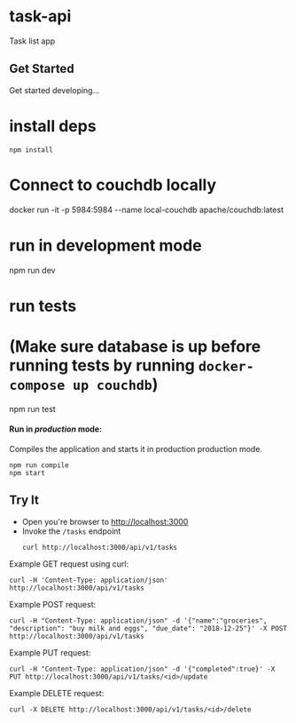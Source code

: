 # task-api

Task list app

## Get Started

Get started developing...

# install deps
```shell
npm install
```

# Connect to couchdb locally
docker run -it -p 5984:5984 --name local-couchdb apache/couchdb:latest

# run in development mode
npm run dev

# run tests
# (Make sure database is up before running tests by running `docker-compose up couchdb`)
npm run test

#### Run in *production* mode:

Compiles the application and starts it in production production mode.

```shell
npm run compile
npm start
```

## Try It
* Open you're browser to [http://localhost:3000](http://localhost:3000)
* Invoke the `/tasks` endpoint 
  ```shell
  curl http://localhost:3000/api/v1/tasks
  ```

Example GET request using curl:

`curl -H 'Content-Type: application/json' http://localhost:3000/api/v1/tasks`

Example POST request:

`curl -H "Content-Type: application/json" -d '{"name":"groceries", "description": "buy milk and eggs", "due_date": "2018-12-25"}' -X POST http://localhost:3000/api/v1/tasks`

Example PUT request:

`curl -H "Content-Type: application/json" -d '{"completed":true}' -X PUT http://localhost:3000/api/v1/tasks/<id>/update`

Example DELETE request:

`curl -X DELETE http://localhost:3000/api/v1/tasks/<id>/delete`

